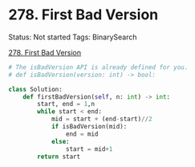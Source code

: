 # 278. First Bad Version

Status: Not started
Tags: BinarySearch

[278. First Bad Version](https://leetcode.com/problems/first-bad-version/)

```python
# The isBadVersion API is already defined for you.
# def isBadVersion(version: int) -> bool:

class Solution:
    def firstBadVersion(self, n: int) -> int:
        start, end = 1,n
        while start < end:
            mid = start + (end-start)//2
            if isBadVersion(mid):
                end = mid
            else:
                start = mid+1
        return start
```